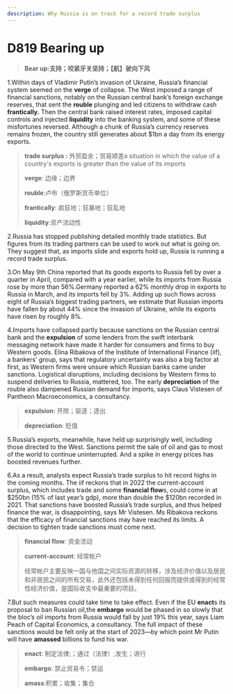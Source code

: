 ```yaml
---
description: Why Russia is on track for a record trade surplus 
---
```


# D819 Bearing up
> **Bear up:支持；咬紧牙关坚持；【航】驶向下风**
 > 

1.Within days of Vladimir Putin’s invasion of Ukraine, Russia’s financial system seemed on the **verge** of collapse. The West imposed a range of financial sanctions, notably on the Russian central bank’s foreign­ exchange reserves, that sent the **rouble** plunging and led citizens to withdraw cash **frantically.** Then the central bank raised interest rates, imposed capital controls and injected **liquidity** into the banking system, and some of these misfortunes reversed. Although a chunk of Russia’s currency reserves remains frozen, the country still generates about $1bn a day from its energy exports.

> **trade surplus :** 外贸盈余；贸易顺差a situation in which the value of a country's exports is greater than the value of its imports
>
> **verge**: 边缘；边界
>
> **rouble**:卢布（俄罗斯货币单位）
>
> **frantically**: 疯狂地；狂暴地；狂乱地
>
> **liquidity**:资产流动性
>

2.Russia has stopped publishing detailed monthly trade statistics. But figures from its trading partners can be used to work out what is going on. They suggest that, as imports slide and exports hold up, Russia is running a record trade surplus.

3.On May 9th China reported that its goods exports to Russia fell by over a quarter in April, compared with a year earlier, while its imports from Russia rose by more than 56%.Germany reported a 62% monthly drop in exports to Russia in March, and its imports fell by 3%. Adding up such flows across eight of Russia’s biggest trading partners, we estimate that Russian imports have fallen by about 44% since the invasion of Ukraine, while its exports have risen by roughly 8%.

4.Imports have collapsed partly because sanctions on the Russian central bank and the **expulsion** of some lenders from the swift interbank messaging network have made it harder for consumers and firms to buy Western goods. Elina Ribakova of the Institute of International Finance (iif), a bankers’ group, says that regulatory uncertainty was also a big factor at first, as Western firms were unsure which Russian banks came under sanctions. Logistical disruptions, including decisions by Western firms to suspend deliveries to Russia, mattered, too. The early **depreciation** of the rouble also dampened Russian demand for imports, says Claus Vistesen of Pantheon Macroeconomics, a consultancy.

> **expulsion**: 开除；驱逐；逐出
>
> **depreciation**: 贬值
>

5.Russia’s exports, meanwhile, have held up surprisingly well, including those directed to the West. Sanctions permit the sale of oil and gas to most of the world to continue uninterrupted. And a spike in energy prices has boosted revenues further.

6.As a result, analysts expect Russia’s trade surplus to hit record highs in the coming months. The iif reckons that in 2022 the current­-account surplus, which includes trade and some **financial flow**s, could come in at $250bn (15% of last year’s gdp), more than double the $120bn recorded in 2021. That sanctions have boosted Russia’s trade surplus, and thus helped finance the war, is disappointing, says Mr Vistesen. Ms Ribakova reckons that the ef­ficacy of financial sanctions may have reached its limits. A decision to tighten trade sanctions must come next.

> **financial flow**: 资金流动
>
> **current­-account**:  经常帐户
>
> 经常帐户主要反映一国与他国之间实际资源的转移，涉及经济价值以及居民和非居民之间的所有交易，此外还包括未得到任何回报而提供或得到的经常性经济价值，是国际收支中最重要的项目。
>

7.But such measures could take time to take effect. Even if the EU **enact**s its proposal to ban Russian oil,the **embargo** would be phased in so slowly that the bloc’s oil imports from Russia would fall by just 19% this year, says Liam Peach of Capital Economics, a consultancy. The full impact of these sanctions would be felt only at the start of 2023—by which point Mr Putin will have **amassed** billions to fund his war.

> **enact**: 制定法律;；通过（法律）;发生；进行
>
> **embargo**: 禁止贸易令；禁运
>
> **amass**:积累；收集；集合
>


